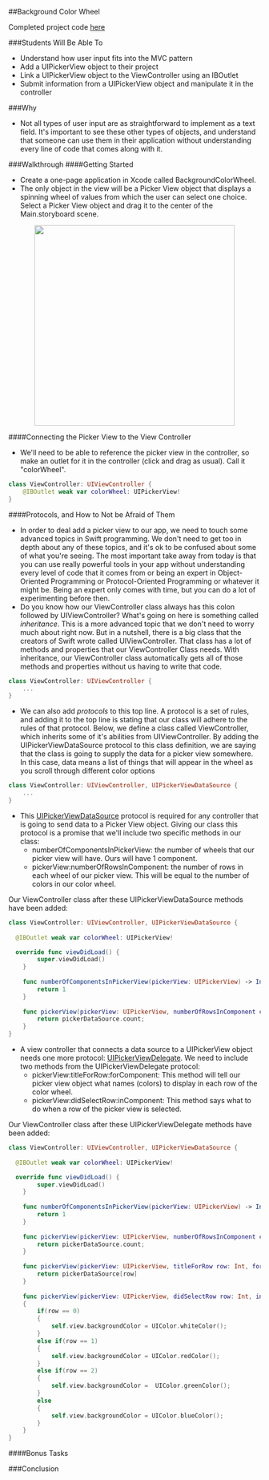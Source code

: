 ##Background Color Wheel

Completed project code [here](https://github.com/upperlinecode/intro-to-swift/tree/master/day-6/BackgroundColorWheel)

###Students Will Be Able To
- Understand how user input fits into the MVC pattern
- Add a UIPickerView object to their project
- Link a UIPickerView object to the ViewController using an IBOutlet
- Submit information from a UIPickerView object and manipulate it in the controller

###Why
- Not all types of user input are as straightforward to implement as a text field. It's important to see these other types of objects, and understand that someone can use them in their application without understanding every line of code that comes along with it.

###Walkthrough
####Getting Started
- Create a one-page application in Xcode called BackgroundColorWheel. 
- The only object in the view will be a Picker View object that displays a spinning wheel of values from which the user can select one choice. Select a Picker View object and drag it to the center of the Main.storyboard scene.
<p align="center">
  <img src="https://github.com/upperlinecode/intro-to-swift/blob/master/day-6/images/bgcw-picker-selected.png" height="400px" hspace="20">
</p>

####Connecting the Picker View to the View Controller
- We'll need to be able to reference the picker view in the controller, so make an outlet for it in the controller (click and drag as usual). Call it "colorWheel".
```Swift
class ViewController: UIViewController {
    @IBOutlet weak var colorWheel: UIPickerView!
}
```

####Protocols, and How to Not be Afraid of Them
- In order to deal add a picker view to our app, we need to touch some advanced topics in Swift programming. We don't need to get too in depth about any of these topics, and it's ok to be confused about some of what you're seeing. The most important take away from today is that you can use really powerful tools in your app without understanding every level of code that it comes from or being an expert in Object-Oriented Programming or Protocol-Oriented Programming or whatever it might be. Being an expert only comes with time, but you can do a lot of experimenting before then.
- Do you know how our ViewController class always has this colon followed by UIViewController? What's going on here is something called *inheritance*. This is a more advanced topic that we don't need to worry much about right now. But in a nutshell, there is a big class that the creators of Swift wrote called UIViewController. That class has a lot of methods and properties that our ViewController Class needs. With inheritance, our ViewController class automatically gets all of those methods and properties without us having to write that code.
```Swift
class ViewController: UIViewController {
    ...
}
```
- We can also add *protocols* to this top line. A protocol is a set of rules, and adding it to the top line is stating that our class will adhere to the rules of that protocol. Below, we define a class called ViewController, which inherits some of it's abilities from UIViewController. By adding the UIPickerViewDataSource protocol to this class definition, we are saying that the class is going to supply the data for a picker view somewhere. In this case, data means a list of things that will appear in the wheel as you scroll through different color options
```Swift
class ViewController: UIViewController, UIPickerViewDataSource {
    ...
}
```

- This [UIPickerViewDataSource](https://developer.apple.com/library/ios/documentation/iPhone/Reference/UIPickerViewDataSource_Protocol/index.html#//apple_ref/occ/intfm/UIPickerViewDataSource) protocol is required for any controller that is going to send data to a Picker View object. Giving our class this protocol is a promise that we'll include two specific methods in our class:
  - numberOfComponentsInPickerView: the number of wheels that our picker view will have. Ours will have 1 component.
  - pickerView:numberOfRowsInComponent: the number of rows in each wheel of our picker view. This will be equal to the number of colors in our color wheel.

Our ViewController class after these UIPickerViewDataSource methods have been added:
```Swift
class ViewController: UIViewController, UIPickerViewDataSource {
  
  @IBOutlet weak var colorWheel: UIPickerView!

  override func viewDidLoad() {
        super.viewDidLoad()
    }
    
    func numberOfComponentsInPickerView(pickerView: UIPickerView) -> Int {
        return 1
    }
    
    func pickerView(pickerView: UIPickerView, numberOfRowsInComponent component: Int) -> Int {
        return pickerDataSource.count;
    }
}
```
- A view controller that connects a data source to a UIPickerView object needs one more protocol: [UIPickerViewDelegate](https://developer.apple.com/library/prerelease/ios/documentation/UIKit/Reference/UIPickerViewDelegate_Protocol/index.html). We need to include two methods from the UIPickerViewDelegate protocol:
  - pickerView:titleForRow:forComponent: This method will tell our picker view object what names (colors) to display in each row of the color wheel.
  - pickerView:didSelectRow:inComponent: This method says what to do when a row of the picker view is selected.

Our ViewController class after these UIPickerViewDelegate methods have been added:
```Swift
class ViewController: UIViewController, UIPickerViewDataSource {
  
  @IBOutlet weak var colorWheel: UIPickerView!

  override func viewDidLoad() {
        super.viewDidLoad()
    }
    
    func numberOfComponentsInPickerView(pickerView: UIPickerView) -> Int {
        return 1
    }
    
    func pickerView(pickerView: UIPickerView, numberOfRowsInComponent component: Int) -> Int {
        return pickerDataSource.count;
    }
    
    func pickerView(pickerView: UIPickerView, titleForRow row: Int, forComponent component: Int) -> String? {
        return pickerDataSource[row]
    }
    
    func pickerView(pickerView: UIPickerView, didSelectRow row: Int, inComponent component: Int)
    {
        if(row == 0)
        {
            self.view.backgroundColor = UIColor.whiteColor();
        }
        else if(row == 1)
        {
            self.view.backgroundColor = UIColor.redColor();
        }
        else if(row == 2)
        {
            self.view.backgroundColor =  UIColor.greenColor();
        }
        else
        {
            self.view.backgroundColor = UIColor.blueColor();
        }
    }
}
```

####Bonus Tasks



###Conclusion
